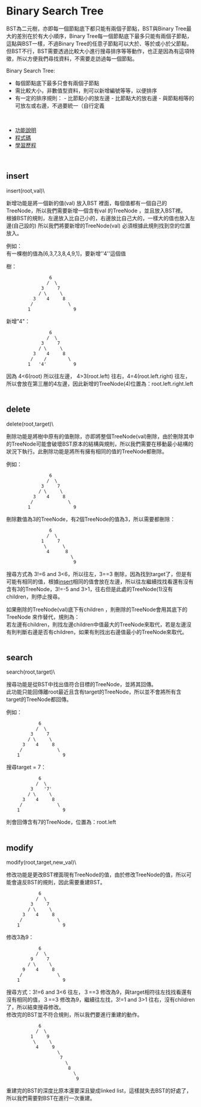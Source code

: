# Binary Search Tree
BST為二元樹，亦即每一個節點底下都只能有兩個子節點，BST與Binary Tree最大的差別在於有大小順序，Binary Tree每一個節點底下最多只能有兩個子節點，這點與BST一樣，不過Binary Tree的任意子節點可以大於、等於或小於父節點，但BST不行，BST需要透過比較大小進行搜尋排序等等動作，也正是因為有這項特徵，所以方便我們尋找資料，不需要走訪過每一個節點。
<br>

Binary Search Tree:
* 每個節點底下最多只會有兩個子節點
* 需比較大小，非數值型資料，則可以新增編號等等，以便排序
* 有一定的排序規則：
        - 比節點小的放左邊
        - 比節點大的放右邊
        - 與節點相等的可放左或右邊，不過要統一（自行定義
<br>

* [功能說明](https://nbviewer.jupyter.org/github/jiaying777/DATA-STRUCTURES-AND-ALGORITHMS/blob/master/HW3/binary%20search%20tree%20功能說明.ipynb)
* [程式碼](https://github.com/jiaying777/DATA-STRUCTURES-AND-ALGORITHMS/blob/master/HW3/binary_search_tree_05113009.py)
* [學習歷程](https://nbviewer.jupyter.org/github/jiaying777/DATA-STRUCTURES-AND-ALGORITHMS/blob/master/HW3/binary%20search%20tree%20學習歷程與流程圖.ipynb)
<br>

## insert
insert(root,val)\

新增功能是將一個新的值(val) 放入BST 裡面，每個值都有一個自己的TreeNode，所以我們需要新增一個含有val 的TreeNode ，並且放入BST裡。<br>
根據BST的規則，左邊放入比自己小的，右邊放比自己大的，一樣大的值也放入左邊(自己設的) 所以我們將要新增的TreeNode(val) 必須根據此規則找到空的位置放入。<br>

例如：<br>
有一棵樹的值為[6,3,7,3,8,4,9,1]，要新增''4''這個值<br>

樹：

                    6
                   /  \
                 3     7
                / \     \
              3    4     8 
             /             \
            1                9
            
新增"4"：

                    6
                   /  \
                 3     7
                / \     \
              3    4     8 
             /    /        \
            1   '4'          9
            
            
因為 4<6(root) 所以往左邊， 4>3(root.left) 往右，4=4(root.left.right) 往左，所以會放在第三層的4左邊，因此新增的TreeNode(4)位置為：root.left.right.left<br>
<br>
        
## delete
delete(root,target)\

刪除功能是將樹中原有的值刪除，亦即將整個TreeNode(val)刪除，由於刪除其中的TreeNode可能會破壞BST原本的結構與規則，所以我們需要在移動最小結構的狀況下執行。此刪除功能是將所有擁有相同的值的TreeNode都刪除。<br>

例如：<br>


                    6
                   /  \
                 3     7
                / \     \
              3    4     8 
             /             \
            1                9
            
刪除數值為3的TreeNode，有2個TreeNode的值為3，所以需要都刪除：<br>


                    6
                   /  \
                 1     7
                  \      \
                   4      8 
                            \
                             9
                                      
                                      
搜尋方式為 3!=6 and 3<6，所以往左，3==3 刪除，因為找到target了，但是有可能有相同的值，根據[insert](#insert)相同的值會放在左邊，所以往左繼續找找看還有沒有含有3的TreeNode，3!=-5 and 3>1，往右但是此處的TreeNode(1)沒有children，則停止搜尋。

如果刪除的TreeNode(val)底下有children ，則刪除的TreeNode會用其底下的TreeNode 來作替代，規則為：<br>
若左邊有children，則找左邊children中值最大的TreeNode來取代，若是左邊沒有則判斷右邊是否有children，如果有則找出右邊值最小的TreeNode來取代。<br>
<br>

## search
search(root,target)\

搜尋功能是從BST中找出值符合目標的TreeNode，並將其回傳。<br>
此功能只能回傳離root最近且含有target的TreeNode，所以並不會將所有含target的TreeNode都回傳。<br>

例如：<br>

                6
               /  \
             3     7
            / \     \
          3    4     8 
         /             \
        1                9
        
搜尋target = 7：

                6
               /  \
             3    '7'
            / \     \
          3    4     8 
         /             \
        1                9
        
        
        
則會回傳含有7的TreeNode，位置為：root.left<br>
<br>

## modify
modify(root,target,new_val)\

修改功能是更改BST裡面現有TreeNode的值，由於修改TreeNode的值，所以可能會違反BST的規則，因此需要重建BST。<br>

                6
               /  \
             3     7
            / \     \
          3    4     8 
         /             \
        1                9
        
修改3為9：

                6
               /  \
             9     7
            / \     \
          9    4     8 
         /             \
        1                9
        
        
搜尋方式：3!=6 and 3<6 往左，３==3 修改為9，與target相符往左找找看還有沒有相同的值，３==3 修改為9，繼續往左找，3!=1 and 3>1 往右，沒有children了，所以結束搜尋修改。<br>
修改完的BST並不符合規則，所以我們要進行重建的動作。

                6
               /  \
             1     9
              \     \
               4     9 
                       \
                        7
                          \
                           8
                             \
                              9
                              
重建完的BST的深度比原本還要深且變成linked list，這樣就失去BST的好處了，所以我們需要對BST在進行一次重建。<br>


